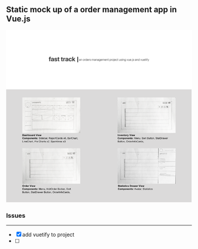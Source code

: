 ## Static mock up of a order management app in Vue.js

![title](https://github.com/b-45/fast-track/blob/master/src/assets/title.png)
![image](https://github.com/b-45/fast-track/blob/master/src/assets/frames.png)

### Issues

---

- [x] add vuetify to project
- [ ]
